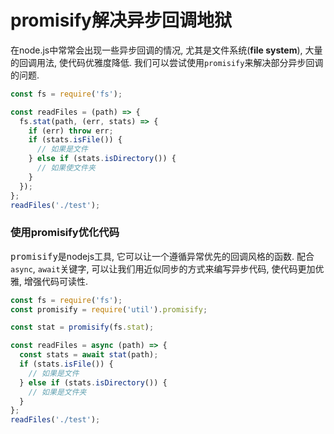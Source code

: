 # promisify解决异步回调地狱

在node.js中常常会出现一些异步回调的情况, 尤其是文件系统(**file system**), 大量的回调用法, 使代码优雅度降低. 我们可以尝试使用```promisify```来解决部分异步回调的问题.

```js
const fs = require('fs');

const readFiles = (path) => {
  fs.stat(path, (err, stats) => {
    if (err) throw err;
    if (stats.isFile()) {
      // 如果是文件
    } else if (stats.isDirectory()) {
      // 如果使文件夹
    }
  });
};
readFiles('./test');
```

### 使用promisify优化代码

<kbd>promisify</kbd>是nodejs工具, 它可以让一个遵循异常优先的回调风格的函数. 配合```async```, ```await```关键字, 可以让我们用近似同步的方式来编写异步代码, 使代码更加优雅, 增强代码可读性.

```js
const fs = require('fs');
const promisify = require('util').promisify;

const stat = promisify(fs.stat);

const readFiles = async (path) => {
  const stats = await stat(path);
  if (stats.isFile()) {
    // 如果是文件
  } else if (stats.isDirectory()) {
    // 如果是文件夹
  }
};
readFiles('./test');
```